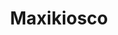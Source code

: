---
title: "Maxikiosco"
url: /ciudad-autonoma-de-buenos-aires/maxikiosco-avenida-corrientes/
shop: comodidad
---